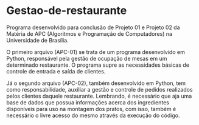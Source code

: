 # Gestao-de-restaurante
Programa desenvolvido para conclusão de Projeto 01 e Projeto 02 da Matéria de APC (Algoritmos e Programação de Computadores) na Universidade de Brasília.

O primeiro arquivo (APC-01) se trata de um programa desenvolvido em Python, responsável pela gestão de ocupação de mesas em um determinado restaurante. O programa supre as necessidades básicas de controle de entrada e saída de clientes.

Já o segundo arquivo (APC-02), também desenvolvido em Python, tem como responsabilidade, auxiliar a gestão e controle de pedidos realizados pelos clientes daquele restaurante. Lembrando, é necessário que aja uma base de dados que possua informações acerca dos ingredientes disponíveis para uso na montagem dos pratos, com isso, também é necessário o livre acesso do mesmo através da execução do código.
